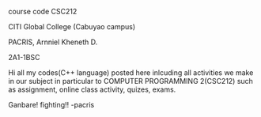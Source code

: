 course code CSC212

CITI Global College (Cabuyao campus)

PACRIS, Arnniel Kheneth D.

2A1-1BSC

Hi all my codes(C++ language) posted here inlcuding all activities we make in our subject in particular to
COMPUTER PROGRAMMING 2(CSC212) such as assignment, online class activity, quizes, exams.

Ganbare! fighting!! -pacris
